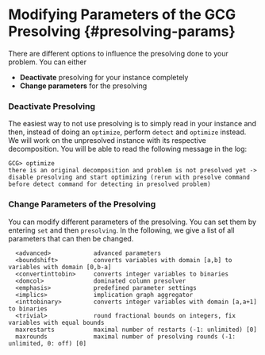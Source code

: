 # Modifying Parameters of the GCG Presolving {#presolving-params}
There are different options to influence the presolving done to your problem. You can either
   * **Deactivate** presolving for your instance completely
   * **Change parameters** for the presolving

### Deactivate Presolving
The easiest way to not use presolving is to simply read in your instance and then, instead of doing an
`optimize`, perform `detect` and `optimize` instead. We will work on the unpresolved instance with its
respective decomposition. You will be able to read the following message in the log: 

```
GCG> optimize
there is an original decomposition and problem is not presolved yet -> disable presolving and start optimizing (rerun with presolve command before detect command for detecting in presolved problem)
```

### Change Parameters of the Presolving
You can modify different parameters of the presolving. 
You can set them by entering `set` and then `presolving`. 
In the following, we give a list of all parameters that can then be changed.

```
  <advanced>            advanced parameters
  <boundshift>          converts variables with domain [a,b] to variables with domain [0,b-a]
  <convertinttobin>     converts integer variables to binaries
  <domcol>              dominated column presolver
  <emphasis>            predefined parameter settings
  <implics>             implication graph aggregator
  <inttobinary>         converts integer variables with domain [a,a+1] to binaries
  <trivial>             round fractional bounds on integers, fix variables with equal bounds
  maxrestarts           maximal number of restarts (-1: unlimited) [0]
  maxrounds             maximal number of presolving rounds (-1: unlimited, 0: off) [0]
```